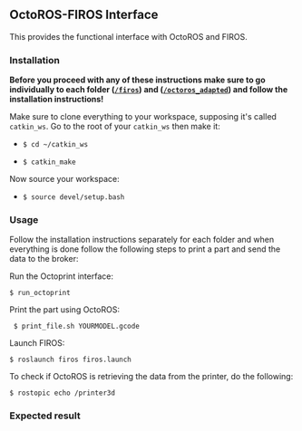 ## OctoROS-FIROS Interface
This provides the functional interface with OctoROS and FIROS.

### Installation

**Before you proceed with any of these instructions make sure to go individually to each folder ([```/firos```](https://github.com/lar-deeufba/firos_octoros/tree/master/firos)) and ([``` /octoros_adapted ```](https://github.com/lar-deeufba/firos_octoros/tree/master/octoros_adapted)) and follow the installation instructions!**

Make sure to clone everything to your workspace, supposing it's called ``` catkin_ws ```. Go to the root of your ``` catkin_ws ``` then make it:
- ``` $ cd ~/catkin_ws ```

- ``` $ catkin_make ```

Now source your workspace:

- ``` $ source devel/setup.bash ```


### Usage
Follow the installation instructions separately for each folder and when everything is done follow the following steps to print a part and send the data to the broker:

Run the Octoprint interface:

``` $ run_octoprint ```
		
Print the part using OctoROS:

 ``` $ print_file.sh YOURMODEL.gcode```

Launch FIROS:

 ``` $ roslaunch firos firos.launch ```

To check if OctoROS is retrieving the data from the printer, do the following:

``` $ rostopic echo /printer3d ```

### Expected result

